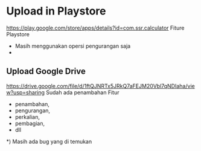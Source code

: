 # Upload in Playstore 
https://play.google.com/store/apps/details?id=com.ssr.calculator
Fiture Playstore
- Masih menggunakan opersi pengurangan saja
- 
## Upload Google Drive
https://drive.google.com/file/d/1ftQJNRTx5JRkQ7aFEJM20Vbl7qNDIaha/view?usp=sharing
Sudah ada penambahan Fitur 
- penambahan, 
- pengurangan, 
- perkalian, 
- pembagian, 
- dll

*) Masih ada bug yang di temukan
